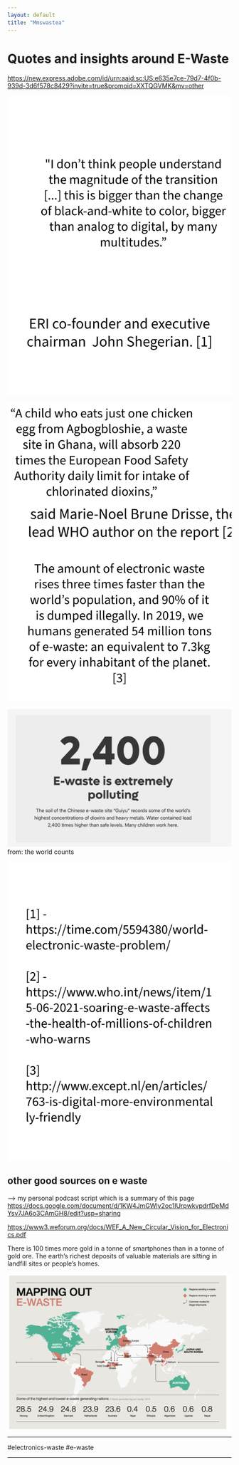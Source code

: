 ```yaml
---
layout: default
title: "Mmswastea"
---
```


# Quotes and insights around E-Waste

https://new.express.adobe.com/id/urn:aaid:sc:US:e635e7ce-79d7-4f0b-939d-3d6f578c8429?invite=true&promoid=XXTQGVMK&mv=other



![](media/MMSWasteA-1.png)

![](media/MMSWasteA-2.png)


![](media/cleanshot_2023-11-20-at-13-45-11@2x.png)
from: the world counts

![](media/MMSWasteA-3.png)

## other good sources on e waste

--> my personal podcast script which is a summary of this page https://docs.google.com/document/d/1KW4JmGWly2oc1lUrpwkvpdrfDeMdYsv7JA6o3CAmGH8/edit?usp=sharing



https://www3.weforum.org/docs/WEF_A_New_Circular_Vision_for_Electronics.pdf


There is 100 times more gold in a tonne of smartphones than in a tonne of gold ore. The earth’s richest deposits of valuable materials are sitting in landfill sites or people’s homes.


![](media/cleanshot_2023-11-20-at-19-08-40@2x-1.png)
________

#electronics-waste #e-waste
________